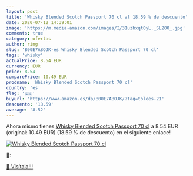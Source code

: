 ```yaml
---
layout: post
title: 'Whisky Blended Scotch Passport 70 cl al 18.59 % de descuento'
date: 2020-07-12 14:39:01
image: 'https://m.media-amazon.com/images/I/31uzhxqt0yL._SL200_.jpg'
comments: true
category: ofertas
author: ring
slug: 'B00E7ABOJK-es Whisky Blended Scotch Passport 70 cl'
tags: 'whisky'
actualPrice: 8.54 EUR
currency: EUR
price: 8.54
comparePrice: 10.49 EUR
prodname: 'Whisky Blended Scotch Passport 70 cl'
country: 'es'
flag: '🇪🇸'
buyurl: 'https://www.amazon.es/dp/B00E7ABOJK/?tag=tolees-21'
descuento: '18.59'
average: '8.52'
---
```


Ahora mismo tienes [Whisky Blended Scotch Passport 70 cl](https://www.amazon.es/dp/B00E7ABOJK/?tag=tolees-21) a 8.54 EUR (original: 10.49 EUR) (18.59 %  de descuento) en el siguiente enlace!

[![Whisky Blended Scotch Passport 70 cl](https://m.media-amazon.com/images/I/31uzhxqt0yL._SL200_.jpg)](https://www.amazon.es/dp/B00E7ABOJK/?tag=tolees-21)

🔎:


[🛒 Visítala!!!](https://www.amazon.es/dp/B00E7ABOJK/?tag=tolees-21)
